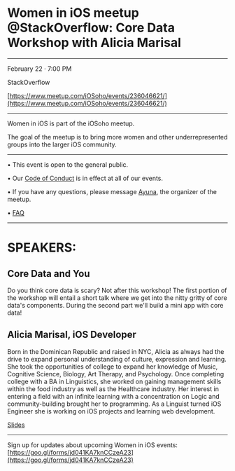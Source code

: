 # Women in iOS meetup @StackOverflow: Core Data Workshop with Alicia Marisal

* * * * * * * * * * * 

February 22 · 7:00 PM


StackOverflow 

[https://www.meetup.com/iOSoho/events/236046621/](https://www.meetup.com/iOSoho/events/236046621/)

* * * * * * * * * * * 

Women in iOS is part of the iOSoho meetup.

The goal of the meetup is to bring more women and other underrepresented groups into the larger iOS community.

* * * * * * * * * * * 

• This event is open to the general public. 

• Our [Code of Conduct](https://github.com/ayunav/WomenIniOSMeetup) is in effect at all of our events. 

• If you have any questions, please message [Ayuna](http://www.meetup.com/iOSoho/members/136388792/), the organizer of the meetup.

• [FAQ](https://github.com/ayunav/WomenIniOSMeetup/blob/master/FAQ.md)

* * * * * * * * * * * 

# SPEAKERS: 

## Core Data and You 

Do you think core data is scary? Not after this workshop! The first portion of the workshop will entail a short talk where we get into the nitty gritty of core data's components. During the second part we'll build a mini app with core data!

## Alicia Marisal, iOS Developer  

Born in the Dominican Republic and raised in NYC, Alicia as always had the drive to expand personal understanding of culture, expression and learning. She took the opportunities of college to expand her knowledge of Music, Cognitive Science, Biology, Art Therapy, and Psychology. Once completing college with a BA in Linguistics, she worked on gaining management skills within the food industry as well as the Healthcare industry. Her interest in entering a field with an infinite learning with a concentration on Logic and community-building brought her to programming. As a Linguist turned iOS Engineer she is working on iOS projects and learning web development.

[Slides](https://docs.google.com/presentation/d/1_xCOWuN88pwL-gFLt6FXVEthdNB2RrOBMA_ks6Fq0lo/edit?usp=sharing)

* * * * * * * * * * *  

Sign up for updates about upcoming Women in iOS events: [https://goo.gl/forms/jd041KA7knCCzeA23](https://goo.gl/forms/jd041KA7knCCzeA23)
